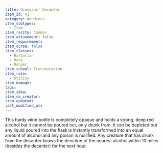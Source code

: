 ```yaml
---
title: Dionysus' Decanter
item_id: 41
category: Wondrous
item_subtypes:
  - Item
item_rarity: Common
item_attunement: false
item_requirement:
item_curse: false
item_classes:
  - Barbarian
  - Monk
  - Ranger
item_school: Transmutation
item_role:
  - Utility
item_damage:
tags:
item_idea:
item_co_creator:
item_updated:
last_modified_at:
---
```


This hardy wine bottle is completely opaque and holds a strong, deep red alcohol but it cannot be poured out, only drunk from. It can be depleted but any liquid poured into the flask is instantly transformed into an equal amount of alcohol and any poison is nullified. Any creature that has drunk from the decanter knows the direction of the nearest alcohol within 10 miles (besides the decanter) for the next hour.
